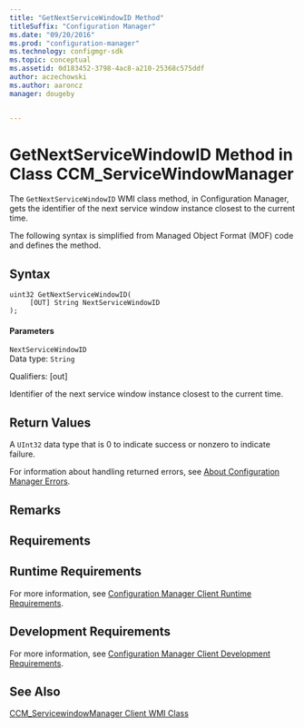```yaml
---
title: "GetNextServiceWindowID Method"
titleSuffix: "Configuration Manager"
ms.date: "09/20/2016"
ms.prod: "configuration-manager"
ms.technology: configmgr-sdk
ms.topic: conceptual
ms.assetid: 0d183452-3798-4ac8-a210-25368c575ddf
author: aczechowski
ms.author: aaroncz
manager: dougeby


---
```

# GetNextServiceWindowID Method in Class CCM_ServiceWindowManager
The `GetNextServiceWindowID` WMI class method, in Configuration Manager, gets the identifier of the next service window instance closest to the current time.  

 The following syntax is simplified from Managed Object Format (MOF) code and defines the method.  

## Syntax  

```  
uint32 GetNextServiceWindowID(  
     [OUT] String NextServiceWindowID  
);  
```  

#### Parameters  
 `NextServiceWindowID`  
 Data type: `String`  

 Qualifiers: [out]  

 Identifier of the next service window instance closest to the current time.  

## Return Values  
 A `UInt32` data type that is 0 to indicate success or nonzero to indicate failure.  

 For information about handling returned errors, see [About Configuration Manager Errors](../../../../../develop/core/understand/about-configuration-manager-errors.md).  

## Remarks  

## Requirements  

## Runtime Requirements  
 For more information, see [Configuration Manager Client Runtime Requirements](../../../../../develop/core/reqs/client-runtime-requirements.md).  

## Development Requirements  
 For more information, see [Configuration Manager Client Development Requirements](../../../../../develop/core/reqs/client-development-requirements.md).  

## See Also  
 [CCM_ServicewindowManager Client WMI Class](../../../../../develop/reference/core/clients/sdk/ccm_servicewindowmanager-client-wmi-class.md)
